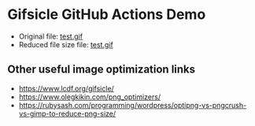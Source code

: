 # Gifsicle GitHub Actions Demo

- Original file: [test.gif](test.gif)
- Reduced file size file: [test.gif](https://gavinr-maps.github.io/gifsicle-github-actions/test.gif)

## Other useful image optimization links

- https://www.lcdf.org/gifsicle/
- https://www.olegkikin.com/png_optimizers/
- https://rubysash.com/programming/wordpress/optipng-vs-pngcrush-vs-gimp-to-reduce-png-size/

